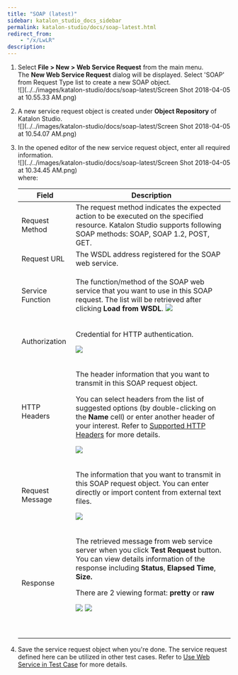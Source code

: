 ```yaml
---
title: "SOAP (latest)" 
sidebar: katalon_studio_docs_sidebar
permalink: katalon-studio/docs/soap-latest.html 
redirect_from:
    - "/x/LwLR"
description: 
---
```

1.  Select **File > New > Web Service Request** from the main menu. The **New Web Service Request** dialog will be displayed. Select 'SOAP' from Request Type list to create a new SOAP object.  
    ![](../../images/katalon-studio/docs/soap-latest/Screen Shot 2018-04-05 at 10.55.33 AM.png)  
      
    
2.  A new service request object is created under **Object Repository** of Katalon Studio.  
    ![](../../images/katalon-studio/docs/soap-latest/Screen Shot 2018-04-05 at 10.54.07 AM.png)  
      
    
3.  In the opened editor of the new service request object, enter all required information.  
    ![](../../images/katalon-studio/docs/soap-latest/Screen Shot 2018-04-05 at 10.34.45 AM.png)  
    where:
    
    <table><thead><tr><th>Field</th><th>Description</th></tr></thead><tbody><tr><td>Request Method</td><td>The request method indicates the expected action to be executed on the specified resource. Katalon Studio supports following SOAP methods: SOAP, SOAP 1.2, POST, GET.</td></tr><tr><td>Request URL</td><td>The WSDL address registered for the SOAP web service.</td></tr><tr><td>Service Function</td><td><p>The function/method of the SOAP web service that you want to use in this SOAP request. The list will be retrieved after clicking&nbsp;<strong>Load from WSDL</strong>. <img src="../../images/katalon-studio/docs/soap-latest/Screen Shot 2018-04-05 at 10.40.05 AM.png"></p></td></tr><tr><td>Authorization</td><td><p>Credential for HTTP authentication.</p><p><img src="../../images/katalon-studio/docs/soap-latest/Screen Shot 2018-04-05 at 10.37.05 AM.png"></p></td></tr><tr><td>HTTP Headers</td><td><p>The header information that you want to transmit in this SOAP request object.</p><p>You can select headers from the list of suggested options (by double-clicking on the&nbsp;<strong>Name</strong>&nbsp;cell) or enter another header of your interest. Refer to&nbsp;<a class="external-link" href="https://developer.mozilla.org/en-US/docs/Web/HTTP/Headers" rel="nofollow">Supported HTTP Headers</a>&nbsp;for more details.</p><p><img src="../../images/katalon-studio/docs/soap-latest/Screen Shot 2018-04-05 at 10.39.09 AM.png"></p></td></tr><tr><td>Request Message</td><td><p>The information that you want to transmit in this SOAP request object.&nbsp;You can enter directly or import content from external text files.&nbsp;</p><p><img src="../../images/katalon-studio/docs/soap-latest/Screen Shot 2018-04-05 at 10.41.28 AM.png"></p></td></tr><tr><td>Response</td><td><p>The retrieved message from web service server when you click&nbsp;<strong>Test Request </strong>button. You can view details information of the response including <strong>Status</strong>, <strong>Elapsed Time</strong>, <strong>Size.</strong></p><p>There are 2 viewing format: <strong>pretty</strong> or <strong>raw</strong></p><p><img src="../../images/katalon-studio/docs/soap-latest/Screen Shot 2018-04-05 at 10.50.38 AM.png"> <img src="../../images/katalon-studio/docs/soap-latest/Screen Shot 2018-04-05 at 10.52.27 AM.png"></p><p>&nbsp;</p></td></tr></tbody></table>
    
4.  Save the service request object when you're done. The service request defined here can be utilized in other test cases. Refer to [Use Web Service in Test Case](/display/KD/Using+Web+Service+in+Test+Case) for more details.